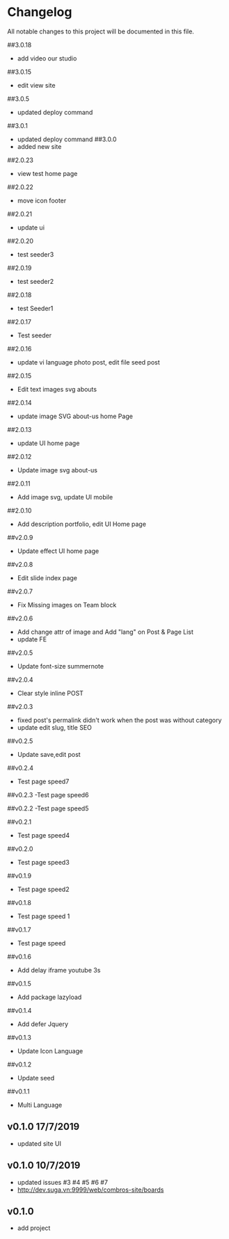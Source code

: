 # Changelog
All notable changes to this project will be documented in this file.

##3.0.18
- add video our studio

##3.0.15
- edit view site

##3.0.5
- updated deploy command

##3.0.1
- updated deploy command
##3.0.0
- added new site

##2.0.23
- view test home page

##2.0.22
- move icon footer

##2.0.21
- update ui

##2.0.20
- test seeder3

##2.0.19
- test seeder2

##2.0.18
- test Seeder1

##2.0.17
- Test seeder

##2.0.16
- update vi language photo post, edit file seed post


##2.0.15
- Edit text images svg abouts

##2.0.14
- update image SVG about-us home Page

##2.0.13
- update UI home page

##2.0.12
- Update image svg about-us

##2.0.11
- Add image svg, update UI mobile

##2.0.10
- Add description portfolio, edit UI Home page

##v2.0.9
- Update effect UI home page

##v2.0.8
- Edit slide index page

##v2.0.7
- Fix Missing images on Team block


##v2.0.6
- Add change attr of image and Add "lang" on Post & Page List
- update FE

##v2.0.5
- Update font-size summernote

##v2.0.4
- Clear style inline POST

##v2.0.3 
- fixed post's permalink didn't work when the post was without category
- update edit slug, title SEO

##v0.2.5
- Update save,edit post

##v0.2.4
- Test page speed7

##v0.2.3
-Test page speed6

##v0.2.2
-Test page speed5

##v0.2.1
- Test page speed4

##v0.2.0
- Test page speed3

##v0.1.9
- Test page speed2

##v0.1.8
- Test page speed 1

##v0.1.7
- Test page speed

##v0.1.6
- Add delay iframe youtube 3s

##v0.1.5
- Add package lazyload

##v0.1.4
- Add defer Jquery

##v0.1.3
- Update Icon Language

##v0.1.2
- Update seed

##v0.1.1
- Multi Language

## v0.1.0 17/7/2019
- updated site UI
## v0.1.0 10/7/2019
- updated issues #3 #4 #5 #6 #7
- http://dev.suga.vn:9999/web/combros-site/boards
## v0.1.0
- add project
